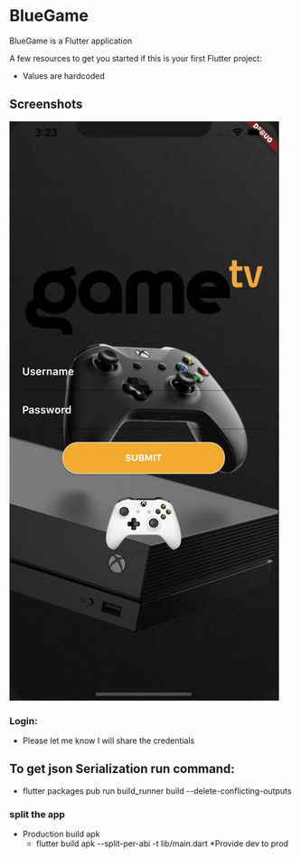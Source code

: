 # BlueGame
BlueGame is a Flutter application

A few resources to get you started if this is your first Flutter project:
  - Values are hardcoded

## Screenshots
![Login](/assets/images/login.png)

### Login:
  - Please let me know I will share the credentials
  
## To get json Serialization run command:
  - flutter packages pub run build_runner build --delete-conflicting-outputs

### split the app
  - Production  build apk
    - flutter build apk --split-per-abi -t lib/main.dart *Provide dev to prod
